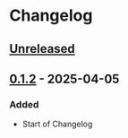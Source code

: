 # Changelog

## [Unreleased]

## [0.1.2] - 2025-04-05

### Added

-   Start of Changelog

[Unreleased]: https://github.com/boukepostma/mondaytoframe/compare/0.1.2...HEAD

[0.1.2]: https://github.com/boukepostma/mondaytoframe/compare/1c558a1757f4425f6c83c59702c4a06469f01424...0.1.2
